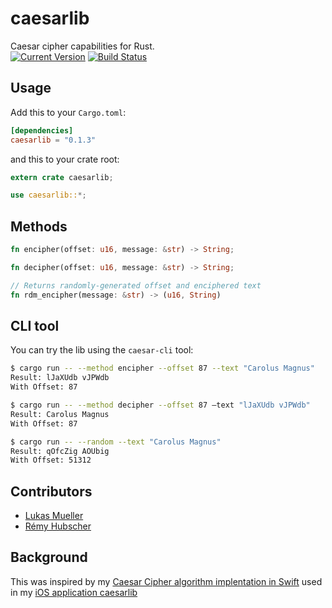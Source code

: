# caesarlib
Caesar cipher capabilities for Rust.<br>
[![Current Version](http://meritbadge.herokuapp.com/caesarlib)](https://crates.io/crates/caesarlib)
[![Build Status](https://travis-ci.org/caesarlib/caesarlib.rs.svg)](https://travis-ci.org/caesarlib/caesarlib.rs)

## Usage
Add this to your `Cargo.toml`:

```toml
[dependencies]
caesarlib = "0.1.3"
```

and this to your crate root:

```rust
extern crate caesarlib;

use caesarlib::*;
```

## Methods
```rust
fn encipher(offset: u16, message: &str) -> String;

fn decipher(offset: u16, message: &str) -> String;

// Returns randomly-generated offset and enciphered text
fn rdm_encipher(message: &str) -> (u16, String)
```

## CLI tool

You can try the lib using the `caesar-cli` tool:

```sh
$ cargo run -- --method encipher --offset 87 --text "Carolus Magnus"
Result: lJaXUdb vJPWdb
With Offset: 87

$ cargo run -- --method decipher --offset 87 —text "lJaXUdb vJPWdb"
Result: Carolus Magnus
With Offset: 87

$ cargo run -- --random --text "Carolus Magnus"
Result: qOfcZig AOUbig
With Offset: 51312
```

## Contributors
* [Lukas Mueller](https://github.com/luki)
* [Rémy Hubscher](https://github.com/natim)

## Background
This was inspired by my [Caesar Cipher algorithm
implentation in Swift](https://github.com/luki/CaesarCy/blob/master/Caesar/Algorithms.swift) used in my [iOS application caesarlib](https://github.com/luki/CaesarCy)
